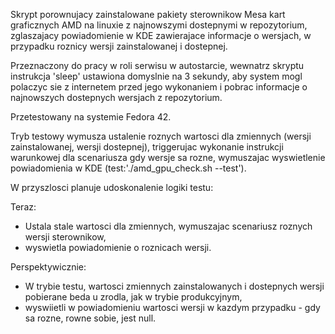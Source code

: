 Skrypt porownujacy zainstalowane pakiety sterownikow Mesa kart graficznych AMD na linuxie z najnowszymi dostepnymi w repozytorium, zglaszajacy powiadomienie w KDE zawierajace informacje o wersjach, w przypadku roznicy wersji zainstalowanej i dostepnej.

Przeznaczony do pracy w roli serwisu w autostarcie, wewnatrz skryptu instrukcja 'sleep' ustawiona domyslnie na 3 sekundy, aby system mogl polaczyc sie z internetem przed jego wykonaniem i pobrac informacje o najnowszych dostepnych wersjach z repozytorium.

Przetestowany na systemie Fedora 42.

Tryb testowy wymusza ustalenie roznych wartosci dla zmiennych (wersji zainstalowanej, wersji dostepnej), triggerujac wykonanie instrukcji warunkowej dla scenariusza gdy wersje sa rozne, wymuszajac wyswietlenie powiadomienia w KDE (test:'./amd_gpu_check.sh --test').

W przyszlosci planuje udoskonalenie logiki testu:

Teraz:
- Ustala stale wartosci dla zmiennych, wymuszajac scenariusz roznych wersji sterownikow,
- wyswietla powiadomienie o roznicach wersji.

Perspektywicznie:
- W trybie testu, wartosci zmiennych zainstalowanych i dostepnych wersji pobierane beda u zrodla, jak w trybie produkcyjnym,
- wyswiietli w powiadomieniu wartosci wersji w kazdym przypadku - gdy sa rozne, rowne sobie, jest null. 
